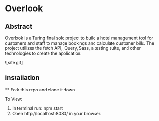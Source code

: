 # Overlook

## Abstract
Overlook is a Turing final solo project to build a hotel management tool for customers and staff to manage bookings and calculate customer bills. The project utilizes the fetch API, jQuery, Sass, a testing suite, and other technologies to create the application. 

![site gif]

## Installation
** Fork this repo and clone it down.

To View:
1) In terminal run: npm start
2) Open http://localhost:8080/ in your browser.